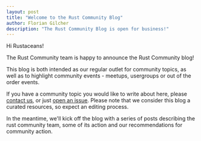 ```yaml
---
layout: post
title: "Welcome to the Rust Community Blog"
author: Florian Gilcher
description: "The Rust Community Blog is open for business!"
---
```


Hi Rustaceans!

The Rust Community team is happy to announce the Rust Community blog!

This blog is both intended as our regular outlet for community topics, as well as to highlight community events - meetups, usergroups or out of the order events.

If you have a community topic you would like to write about here, please [contact us](mailto:community-team@rust-lang.org), or just [open an issue](https://github.com/rust-community/blog.community.rs). Please note that we consider this blog a curated resources, so expect an editing process.

In the meantime, we'll kick off the blog with a series of posts describing the rust community team, some of its action and our recommendations for community action.

